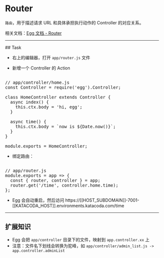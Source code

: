 # Router

`路由`，用于描述请求 URL 和具体承担执行动作的 Controller 的对应关系。

相关文档：[Egg 文档 - Router](https://eggjs.app/zh-cn/basics/router.html)

---

## Task

- 右上的编辑器，打开 `app/router.js` 文件

- 新增一个 Controller 的 Action

<pre class="file" data-filename="app.js" data-target="replace">

// app/controller/home.js
const Controller = require('egg').Controller;

class HomeController extends Controller {
  async index() {
    this.ctx.body = 'hi, egg';
  }

  async time() {
    this.ctx.body = `now is ${Date.now()}`;
  }
}

module.exports = HomeController;
</pre>

- 绑定路由：

<pre class="file" data-filename="app.js" data-target="replace">

// app/router.js
module.exports = app => {
  const { router, controller } = app;
  router.get('/time', controller.home.time);
};
</pre>

- Egg 会自动重启，然后访问 https://[[HOST_SUBDOMAIN]]-7001-[[KATACODA_HOST]].environments.katacoda.com/time

---

## 扩展知识

- Egg 会把 `app/controller` 目录下的文件，映射到 `app.controller.xx` 上
- 注意：文件名下划线会转换为驼峰，如 `app/controller/admin_list.js -> app.controller.adminList`